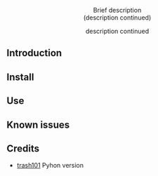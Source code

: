 <p align="center">
Brief description
<br>
(description continued)
</p>

<p align="center">  
description continued
</p>


## Introduction

## Install

## Use

## Known issues

## Credits

- [trash101](https://github.com/russelldavis/trash101) Pyhon version
